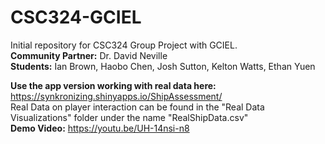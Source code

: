 # CSC324-GCIEL
Initial repository for CSC324 Group Project with GCIEL. <br /> 
**Community Partner:** Dr. David Neville <br />
**Students:** Ian Brown, Haobo Chen, Josh Sutton, Kelton Watts, Ethan Yuen <br />

**Use the app version working with real data here:** https://synkronizing.shinyapps.io/ShipAssessment/ <br />
Real Data on player interaction can be found in the "Real Data Visualizations" folder under the name "RealShipData.csv"
<br />
**Demo Video:** https://youtu.be/UH-14nsi-n8 
